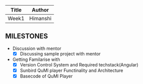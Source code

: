 | Title | Author    |
|-------|-----------|
| Week1 | Himanshi  |

## MILESTONES
- Discussion with mentor
  - [x] Discussing sample project with mentor 
- Getting Familarise with
  - [x] Version Control System and Required techstack(Angular)
  - [x] Sunbird QuMl player Functinality and Architecture
  - [x] Basecode of QuMl Player
